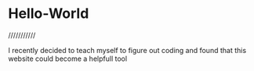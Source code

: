 # Hello-World

///////////
 
 I recently decided to teach myself to figure out coding and found that this website could become a helpfull tool
